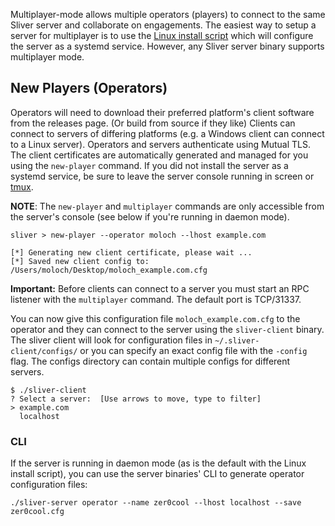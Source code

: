 Multiplayer-mode allows multiple operators (players) to connect to the same Sliver server and collaborate on engagements. The easiest way to setup a server for multiplayer is to use the [Linux install script](https://github.com/BishopFox/sliver/wiki/Linux-Install-Script) which will configure the server as a systemd service. However, any Sliver server binary supports multiplayer mode.

## New Players (Operators)

Operators will need to download their preferred platform's client software from the releases page. (Or build from source if they like) Clients can connect to servers of differing platforms (e.g. a Windows client can connect to a Linux server). Operators and servers authenticate using Mutual TLS. The client certificates are automatically generated and managed for you using the `new-player` command. If you did not install the server as a systemd service, be sure to leave the server console running in screen or [tmux](https://github.com/tmux/tmux).


__NOTE__: The `new-player` and `multiplayer` commands are only accessible from the server's console (see below if you're running in daemon mode).

```
sliver > new-player --operator moloch --lhost example.com

[*] Generating new client certificate, please wait ...
[*] Saved new client config to: /Users/moloch/Desktop/moloch_example.com.cfg
```

__Important:__ Before clients can connect to a server you must start an RPC listener with the `multiplayer` command. The default port is TCP/31337.

You can now give this configuration file `moloch_example.com.cfg` to the operator and they can connect to the server using the `sliver-client` binary. The sliver client will look for configuration files in `~/.sliver-client/configs/` or you can specify an exact config file with the `-config` flag. The configs directory can contain multiple configs for different servers.

```
$ ./sliver-client
? Select a server:  [Use arrows to move, type to filter]
> example.com
  localhost
```

### CLI

If the server is running in daemon mode (as is the default with the Linux install script), you can use the server binaries' CLI to generate operator configuration files:

```
./sliver-server operator --name zer0cool --lhost localhost --save zer0cool.cfg
```